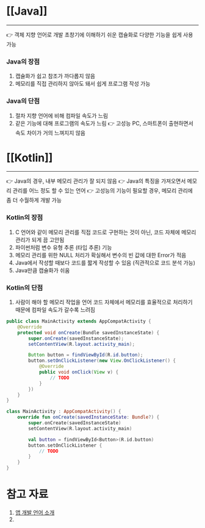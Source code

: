 # [[Java]]
---
👉 객체 지향 언어로 개발 초창기에 이해하기 쉬운 캡슐화로 다양한 기능을 쉽게 사용 가능

### Java의 장점
1. 캡슐화가 쉽고 참조가 까다롭지 않음
2. 메모리를 직접 관리하지 않아도 돼서 쉽게 프로그램 작성 가능
### Java의 단점
1. 절차 지향 언어에 비해 컴파일 속도가 느림
2. 같은 기능에 대해 프로그램의 속도가 느림
👉 고성능 PC, 스마트폰이 출현하면서 속도 차이가 거의 느껴지지 않음

# [[Kotlin]]
---
👉 Java의 경우, 내부 메모리 관리가 잘 되지 않음
👉 Java의 특징을 가져오면서 메모리 관리를 어느 정도 할 수 있는 언어
👉 고성능의 기능이 필요할 경우, 메모리 관리에 좀 더 수월하게 개발 가능

### Kotlin의 장점
1. C 언어와 같이 메모리 관리를 직접 코드로 구현하는 것이 아닌, 코드 자체에 메모리 관리가 되게 끔 고안됨
2. 파이썬처럼 변수 유형 추론 (타입 추론) 기능
3. 메모리 관리를 위한 NULL 처리가 확실해서 변수의 빈 값에 대한 Error가 적음
4. Java에서 작성할 때보다 코드를 짧게 작성할 수 있음 (직관적으로 코드 분석 가능)
5. Java만큼 캡슐화가 쉬움
### Kotlin의 단점
1. 사람이 해야 할 메모리 작업을 언어 코드 자체에서 메모리를 효율적으로 처리하기 때문에 컴파일 속도가 갈수록 느려짐

``` java
public class MainActivity extends AppCompatActivity {
	@Override
	protected void onCreate(Bundle savedInstanceState) {
		super.onCreate(savedInstanceState);
		setContentView(R.layout.activity_main);

		Button button = findViewById(R.id.button);
		button.setOnClickListener(new View.OnClickListener() {
			@Override
			public void onClick(View v) {
				// TODO
			}
		})
	}
}
```

``` kotlin
class MainActivity : AppCompatActivity() {
	override fun onCreate(savedInstanceState: Bundle?) {
		super.onCreate(savedInstanceState)
		setContentView(R.layout.activity_main)

		val button = findViewById<Button>(R.id.button)
		button.setOnClickListener {
			// TODO
		}
	}
}
```
# 참고 자료
1. [앱 개발 언어 소개](https://www.elancer.co.kr/blog/view?seq=151)
2. 